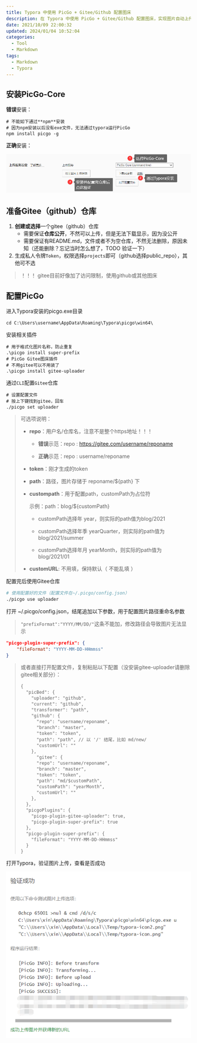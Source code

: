 ```yaml
---
title: Typora 中使用 PicGo + Gitee/Github 配置图床
description: 在 Typora 中使用 PicGo + Gitee/Github 配置图床，实现图片自动上传
date: 2021/10/09 22:00:32
updated: 2024/01/04 10:52:04
categories:
  - Tool
  - Markdown
tags:
  - Markdown
  - Typora
---
```


## 安装PicGo-Core

**错误**安装：

```shell
# 不能如下通过**npm**安装
# 因为npm安装以后没有exe文件，无法通过typora运行PicGo
npm install picgo -g
```

**正确**安装：

![img](https://raw.githubusercontent.com/Jxpro/PicBed/master/md/2021/10/29-223421.png)

## 准备Gitee（github）仓库

1.   **创建或选择**一个gitee（github）仓库
     -   需要保证**仓库公开**，不然可以上传，但是无法下载显示，因为没公开
     -   需要保证有README.md，文件或者不为空仓库，不然无法删除，原因未知（还能删除？忘记当时怎么想了，TODO 验证一下）
2.   生成私人令牌`Token`，权限选择`projects`即可（github选择public_repo），其他可不选

>   ！！！ gitee目前好像加了访问限制，使用github或其他图床

## 配置PicGo

进入Typora安装的picgo.exe目录

```shell
cd C:\Users\username\AppData\Roaming\Typora\picgo\win64\
```

安装相关插件

```shell
# 用于格式化图片名称，防止重复
.\picgo install super-prefix
# PicGo Gitee图床插件
# 不用gitee可以不用装了
.\picgo install gitee-uploader
```

通过`CLI`配置`Gitee`仓库

```shell
# 设置配置文件
# 按上下键找到gitee，回车
./picgo set uploader
```
>   可选项说明：
>
>   -   **repo**：用户名/仓库名，注意不是整个https地址！！！
>
>       -   **错误**示范：repo : https://gitee.com/username/reponame
>
>       -   **正确**示范：repo : username/reponame
>
>   -   **token**：刚才生成的token
>
>   -   **path**：路径，图片存储于 reponame/${path} 下
>
>   -   **custompath**：用于配置path，customPath为占位符
>
>       示例：path：blog/${customPath}
>
>       -   customPath选择年 year，则实际的path值为blog/2021
>
>       -   customPath选择年季 yearQuarter，则实际的path值为blog/2021/summer
>
>       -   customPath选择年月 yearMonth，则实际的path值为blog/2021/01
>
>   -   **customURL**: 不用填，保持默认（ 不能乱填 ）

配置完后使用Gitee仓库

```   bash
# 使用配置好的文件（配置文件在~/.picgo/config.json）
./picgo use uploader
```

打开 ~/.picgo/config.json，结尾追加以下参数，用于配置图片路径重命名参数

>   `"prefixFormat":"YYYY/MM/DD/"`这条不能加，修改路径会导致图片无法显示

```json
"picgo-plugin-super-prefix": {
    "fileFormat": "YYYY-MM-DD-HHmmss"
}
```

>   或者直接打开配置文件，复制粘贴以下配置（没安装gitee-uploader请删除gitee相关部分）：
>
>   ```
>   {
>     "picBed": {
>       "uploader": "github",
>       "current": "github",
>       "transformer": "path",
>       "github": {
>         "repo": "username/reponame",
>         "branch": "master",
>         "token": "token",
>         "path": "path", // 以 '/' 结尾，比如 md/new/
>         "customUrl": ""
>       },
>         "gitee": {
>         "repo": "username/reponame",
>         "branch": "master",
>         "token": "token",
>         "path": "md/$customPath",
>         "customPath": "yearMonth",
>         "customUrl": ""
>       },
>     },
>     "picgoPlugins": {
>       "picgo-plugin-gitee-uploader": true,
>       "picgo-plugin-super-prefix": true
>     },
>     "picgo-plugin-super-prefix": {
>       "fileFormat": "YYYY-MM-DD-HHmmss"
>     }
>   }
>   ```

打开Typora，验证图片上传，查看是否成功

![img](https://raw.githubusercontent.com/Jxpro/PicBed/master/md/2021/10/29-223429.png)
